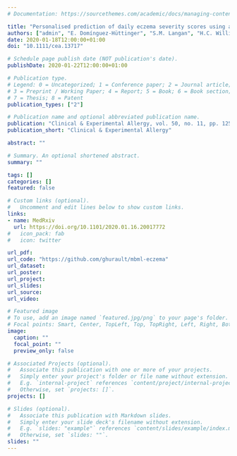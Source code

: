 ```yaml
---
# Documentation: https://sourcethemes.com/academic/docs/managing-content/

title: "Personalised prediction of daily eczema severity scores using a mechanistic machine learning model"
authors: ["admin", "E. Domínguez-Hüttinger", "S.M. Langan", "H.C. Williams", "R.J. Tanaka"]
date: 2020-01-18T12:00:00+01:00
doi: "10.1111/cea.13717"

# Schedule page publish date (NOT publication's date).
publishDate: 2020-01-22T12:00:00+01:00

# Publication type.
# Legend: 0 = Uncategorized; 1 = Conference paper; 2 = Journal article;
# 3 = Preprint / Working Paper; 4 = Report; 5 = Book; 6 = Book section;
# 7 = Thesis; 8 = Patent
publication_types: ["2"]

# Publication name and optional abbreviated publication name.
publication: "Clinical & Experimental Allergy, vol. 50, no. 11, pp. 1258–1266"
publication_short: "Clinical & Experimental Allergy"

abstract: ""

# Summary. An optional shortened abstract.
summary: ""

tags: []
categories: []
featured: false

# Custom links (optional).
#   Uncomment and edit lines below to show custom links.
links:
- name: MedRxiv
  url: https://doi.org/10.1101/2020.01.16.20017772
#   icon_pack: fab
#   icon: twitter

url_pdf:
url_code: "https://github.com/ghurault/mbml-eczema"
url_dataset:
url_poster:
url_project:
url_slides:
url_source:
url_video:

# Featured image
# To use, add an image named `featured.jpg/png` to your page's folder. 
# Focal points: Smart, Center, TopLeft, Top, TopRight, Left, Right, BottomLeft, Bottom, BottomRight.
image:
  caption: ""
  focal_point: ""
  preview_only: false

# Associated Projects (optional).
#   Associate this publication with one or more of your projects.
#   Simply enter your project's folder or file name without extension.
#   E.g. `internal-project` references `content/project/internal-project/index.md`.
#   Otherwise, set `projects: []`.
projects: []

# Slides (optional).
#   Associate this publication with Markdown slides.
#   Simply enter your slide deck's filename without extension.
#   E.g. `slides: "example"` references `content/slides/example/index.md`.
#   Otherwise, set `slides: ""`.
slides: ""
---
```

